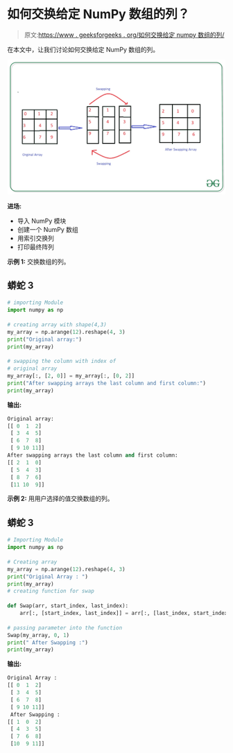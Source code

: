 # 如何交换给定 NumPy 数组的列？

> 原文:[https://www . geeksforgeeks . org/如何交换给定 numpy 数组的列/](https://www.geeksforgeeks.org/how-to-swap-columns-of-a-given-numpy-array/)

在本文中，让我们讨论如何交换给定 NumPy 数组的列。

![](img/2d2130a57120e965bf099918077461b0.png)

**进场:**

*   导入 NumPy 模块
*   创建一个 NumPy 数组
*   用索引交换列
*   打印最终阵列

**示例 1:** 交换数组的列。

## 蟒蛇 3

```py
# importing Module
import numpy as np

# creating array with shape(4,3)
my_array = np.arange(12).reshape(4, 3)
print("Original array:")
print(my_array)

# swapping the column with index of
# original array
my_array[:, [2, 0]] = my_array[:, [0, 2]]
print("After swapping arrays the last column and first column:")
print(my_array)
```

**输出:**

```py
Original array:
[[ 0  1  2]
 [ 3  4  5]
 [ 6  7  8]
 [ 9 10 11]]
After swapping arrays the last column and first column:
[[ 2  1  0]
 [ 5  4  3]
 [ 8  7  6]
 [11 10  9]]
```

**示例 2:** 用用户选择的值交换数组的列。

## 蟒蛇 3

```py
# Importing Module
import numpy as np

# Creating array
my_array = np.arange(12).reshape(4, 3)
print("Original Array : ")
print(my_array)
# creating function for swap

def Swap(arr, start_index, last_index):
    arr[:, [start_index, last_index]] = arr[:, [last_index, start_index]]

# passing parameter into the function
Swap(my_array, 0, 1)
print(" After Swapping :")
print(my_array)
```

**输出:**

```py
Original Array : 
[[ 0  1  2]
 [ 3  4  5]
 [ 6  7  8]
 [ 9 10 11]]
 After Swapping :
[[ 1  0  2]
 [ 4  3  5]
 [ 7  6  8]
 [10  9 11]]
```